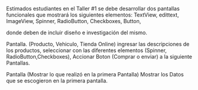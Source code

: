 Estimados estudiantes en el Taller #1 se  debe desarrollar dos pantallas funcionales que mostrará los siguientes elementos:
TextView,
edittext,
ImageView,
Spinner,
RadioButton,
Checkboxes,
Button,

donde deben de incluir diseño e investigación del mismo.

Pantalla. (Producto, Vehiculo, Tienda Online)
ingresar las descripciones de los productos, seleccionar con las diferentes elementos
(Spinner, RadioButton,Checkboxes), Accionar Boton (Comprar o enviar) a la siguiente Pantallas.

Pantalla (Mostrar lo que realizó en la primera Pantalla)
Mostrar los Datos que se escogieron en la primera pantalla.